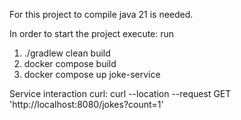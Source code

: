 For this project to compile java 21 is needed.

In order to start the project execute: run
1. ./gradlew clean build
2. docker compose build
3. docker compose up joke-service


Service interaction curl:
curl --location --request GET 'http://localhost:8080/jokes?count=1'
